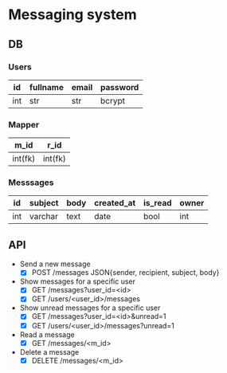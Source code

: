 # Messaging system

## DB

### Users

|id  |fullname |email |password |
|----|---------|------|---------|
|int |str      |str   |bcrypt   |

### Mapper

|m_id   |r_id   |
|-------|-------|
|int(fk)|int(fk)|

### Messsages

|id |subject|body   |created_at|is_read|owner |
|---|-------|-------|----------|-------|------|
|int|varchar|text   |date      |bool   |int   |

## API

- Send a new message
  - [x] POST /messages JSON{sender, recipient, subject, body}
- Show messages for a specific user
  - [x] GET /messages?user\_id=\<id>
  - [x] GET /users/<user\_id>/messages
- Show unread messages for a specific user
  - [x] GET /messages?user\_id=\<id>&unread=1
  - [x] GET /users/<user\_id>/messages?unread=1
- Read a message
  - [x] GET /messages/<m\_id>
- Delete a message
  - [x] DELETE /messages/<m\_id>
